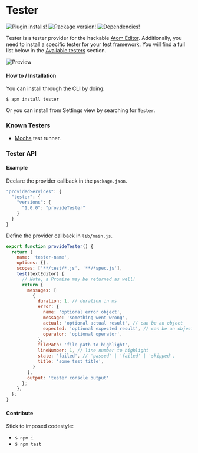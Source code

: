 # Tester

<!-- [![Build Status](https://img.shields.io/circleci/project/yacut/tester.svg?style=flat-square)](https://circleci.com/gh/yacut/tester) -->
[![Plugin installs!](https://img.shields.io/apm/dm/tester.svg?style=flat-square)](https://atom.io/packages/tester)
[![Package version!](https://img.shields.io/apm/v/tester.svg?style=flat-square)](https://atom.io/packages/tester)
[![Dependencies!](https://img.shields.io/david/yacut/Tester.svg?style=flat-square)](https://david-dm.org/yacut/tester)

Tester is a tester provider for the hackable [Atom Editor](http://atom.io). Additionally, you need to install a specific tester for your test framework. You will find a full list below in the [Available testers](#available-testers) section.


![Preview](https://raw.githubusercontent.com/yacut/tester/master/preview.gif)

#### How to / Installation

You can install through the CLI by doing:

```
$ apm install tester
```

Or you can install from Settings view by searching for `Tester`.

### Known Testers

* [Mocha](https://atom.io/packages/tester-mocha) test runner.

### Tester API

#### Example

Declare the provider callback in the `package.json`.

```js
"providedServices": {
  "tester": {
    "versions": {
      "1.0.0": "provideTester"
    }
  }
}
```

Define the provider callback in `lib/main.js`.

```js
export function provideTester() {
  return {
    name: 'tester-name',
    options: {},
    scopes: ['**/test/*.js', '**/*spec.js'],
    test(textEditor) {
      // Note, a Promise may be returned as well!
      return {
        messages: [
          {
            duration: 1, // duration in ms
            error: {
              name: 'optional error object',
              message: 'something went wrong',
              actual: 'optional actual result', // can be an object
              expected: 'optional expected result', // can be an object
              operator: 'optional operator',
            },
            filePath: 'file path to highlight',
            lineNumber: 1, // line number to highlight
            state: 'failed', // 'passed' | 'failed' | 'skipped',
            title: 'some test title',
          }
        ],
        output: 'tester console output'
      };
    },
  };
}
```

#### Contribute

Stick to imposed codestyle:

* `$ npm i`
* `$ npm test`
